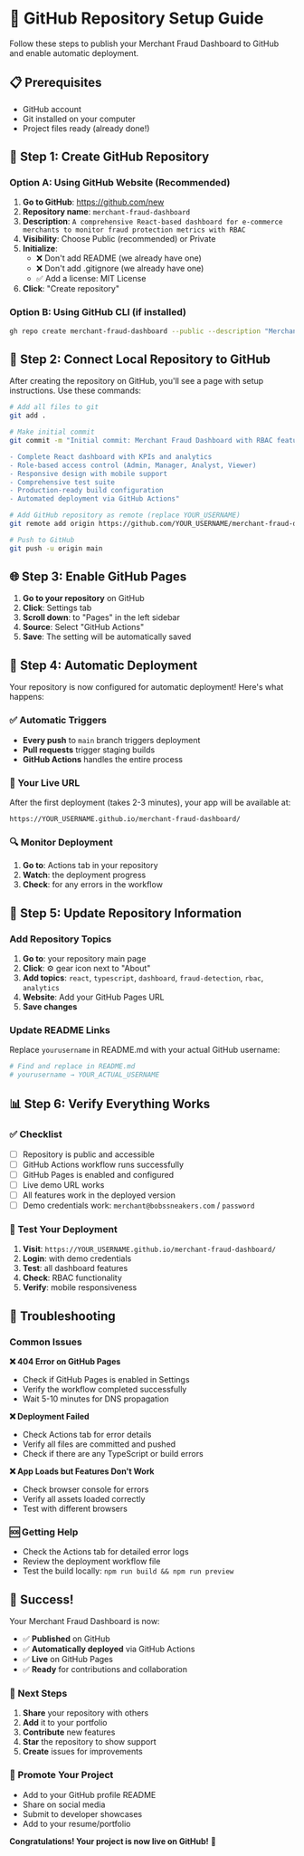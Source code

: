 # 🚀 GitHub Repository Setup Guide

Follow these steps to publish your Merchant Fraud Dashboard to GitHub and enable automatic deployment.

## 📋 Prerequisites

- GitHub account
- Git installed on your computer
- Project files ready (already done!)

## 🔧 Step 1: Create GitHub Repository

### Option A: Using GitHub Website (Recommended)

1. **Go to GitHub**: https://github.com/new
2. **Repository name**: `merchant-fraud-dashboard`
3. **Description**: `A comprehensive React-based dashboard for e-commerce merchants to monitor fraud protection metrics with RBAC`
4. **Visibility**: Choose Public (recommended) or Private
5. **Initialize**: 
   - ❌ Don't add README (we already have one)
   - ❌ Don't add .gitignore (we already have one)
   - ✅ Add a license: MIT License
6. **Click**: "Create repository"

### Option B: Using GitHub CLI (if installed)

```bash
gh repo create merchant-fraud-dashboard --public --description "Merchant Fraud Dashboard with RBAC"
```

## 🔗 Step 2: Connect Local Repository to GitHub

After creating the repository on GitHub, you'll see a page with setup instructions. Use these commands:

```bash
# Add all files to git
git add .

# Make initial commit
git commit -m "Initial commit: Merchant Fraud Dashboard with RBAC features

- Complete React dashboard with KPIs and analytics
- Role-based access control (Admin, Manager, Analyst, Viewer)
- Responsive design with mobile support
- Comprehensive test suite
- Production-ready build configuration
- Automated deployment via GitHub Actions"

# Add GitHub repository as remote (replace YOUR_USERNAME)
git remote add origin https://github.com/YOUR_USERNAME/merchant-fraud-dashboard.git

# Push to GitHub
git push -u origin main
```

## 🌐 Step 3: Enable GitHub Pages

1. **Go to your repository** on GitHub
2. **Click**: Settings tab
3. **Scroll down**: to "Pages" in the left sidebar
4. **Source**: Select "GitHub Actions"
5. **Save**: The setting will be automatically saved

## 🚀 Step 4: Automatic Deployment

Your repository is now configured for automatic deployment! Here's what happens:

### ✅ Automatic Triggers
- **Every push** to `main` branch triggers deployment
- **Pull requests** trigger staging builds
- **GitHub Actions** handles the entire process

### 📍 Your Live URL
After the first deployment (takes 2-3 minutes), your app will be available at:
```
https://YOUR_USERNAME.github.io/merchant-fraud-dashboard/
```

### 🔍 Monitor Deployment
1. **Go to**: Actions tab in your repository
2. **Watch**: the deployment progress
3. **Check**: for any errors in the workflow

## 🎯 Step 5: Update Repository Information

### Add Repository Topics
1. **Go to**: your repository main page
2. **Click**: ⚙️ gear icon next to "About"
3. **Add topics**: `react`, `typescript`, `dashboard`, `fraud-detection`, `rbac`, `analytics`
4. **Website**: Add your GitHub Pages URL
5. **Save changes**

### Update README Links
Replace `yourusername` in README.md with your actual GitHub username:

```bash
# Find and replace in README.md
# yourusername → YOUR_ACTUAL_USERNAME
```

## 📊 Step 6: Verify Everything Works

### ✅ Checklist
- [ ] Repository is public and accessible
- [ ] GitHub Actions workflow runs successfully
- [ ] GitHub Pages is enabled and configured
- [ ] Live demo URL works
- [ ] All features work in the deployed version
- [ ] Demo credentials work: `merchant@bobssneakers.com` / `password`

### 🧪 Test Your Deployment
1. **Visit**: `https://YOUR_USERNAME.github.io/merchant-fraud-dashboard/`
2. **Login**: with demo credentials
3. **Test**: all dashboard features
4. **Check**: RBAC functionality
5. **Verify**: mobile responsiveness

## 🔧 Troubleshooting

### Common Issues

**❌ 404 Error on GitHub Pages**
- Check if GitHub Pages is enabled in Settings
- Verify the workflow completed successfully
- Wait 5-10 minutes for DNS propagation

**❌ Deployment Failed**
- Check Actions tab for error details
- Verify all files are committed and pushed
- Check if there are any TypeScript or build errors

**❌ App Loads but Features Don't Work**
- Check browser console for errors
- Verify all assets loaded correctly
- Test with different browsers

### 🆘 Getting Help
- Check the Actions tab for detailed error logs
- Review the deployment workflow file
- Test the build locally: `npm run build && npm run preview`

## 🎉 Success!

Your Merchant Fraud Dashboard is now:
- ✅ **Published** on GitHub
- ✅ **Automatically deployed** via GitHub Actions
- ✅ **Live** on GitHub Pages
- ✅ **Ready** for contributions and collaboration

### 🌟 Next Steps
1. **Share** your repository with others
2. **Add** it to your portfolio
3. **Contribute** new features
4. **Star** the repository to show support
5. **Create** issues for improvements

### 📢 Promote Your Project
- Add to your GitHub profile README
- Share on social media
- Submit to developer showcases
- Add to your resume/portfolio

**Congratulations! Your project is now live on GitHub!** 🎊